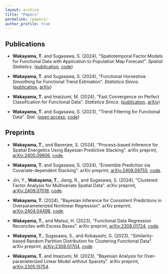 ```yaml
---
layout: archive
title: "Papers"
permalink: /papers/
author_profile: true
---
```


## Publications

- **Wakayama, T.** and Sugasawa, S. (2024), "Spatiotemporal Factor Models for Functional Data with Application to Population Map Forecast". *Spatial Statistics*. ([publication](https://www.sciencedirect.com/science/article/abs/pii/S221167532400040X), [code](https://github.com/TomWaka/Spatiotemporal-factor-models-for-functional-data))

- **Wakayama, T.** and Sugasawa, S. (2024), "Functional Horseshoe Smoothing for Functional Trend Estimation". *Statistica Sinica*. ([publication](https://www3.stat.sinica.edu.tw/sstest/J34N3/J34N315/J34N315.html), [arXiv](https://arxiv.org/abs/2204.09898))

- **Wakayama, T.** and Imaizumi, M. (2024), "Fast Convergence on Perfect Classification for Functional Data". *Statistica Sinica*. ([publication](https://www3.stat.sinica.edu.tw/sstest/j34n3/J34N324/J34N324.html), [arXiv](https://arxiv.org/abs/2104.02978))

- **Wakayama, T.** and Sugasawa, S. (2023), "Trend Filtering for Functional Data". *Stat*. ([open access](https://onlinelibrary.wiley.com/doi/full/10.1002/sta4.590), [code](https://github.com/TomWaka/Locally-Adaptive-Smoothing-for-Functional-Data))

## Preprints

- **Wakayama, T.**, and Banerjee, S. (2024), "Process-based Inference for Spatial Energetics Using Bayesian Predictive Stacking". arXiv preprint, [arXiv:2405.09906](https://arxiv.org/abs/2405.09906), [code](https://github.com/TomWaka/BayesianStackingSpatiotemporalModeling).

- **Wakayama, T.** and Sugasawa, S. (2024), "Ensemble Prediction via Covariate-dependent Stacking". arXiv preprint, [arXiv:2408.09755](https://arxiv.org/abs/2408.09755), [code](https://github.com/TomWaka/CovariateDependentStacking).

- Jin, Y., **Wakayama, T.**, Jiang, R., and Sugasawa, S. (2024), "Clustered Factor Analysis for Multivariate Spatial Data". arXiv preprint, [arXiv:2409.07018](https://arxiv.org/abs/2409.07018), [code](https://github.com/yanxiuJin/Spatially_Clustered_Factor_Analysis).

- **Wakayama, T.** (2024), "Bayesian Inference for Consistent Predictions in Overparameterized Nonlinear Regression". arXiv preprint, [arXiv:2404.04498](https://arxiv.org/abs/2404.04498), [code](https://github.com/TomWaka/BA-Overparameterized-NonLinReg).

- **Wakayama, T.**, and Matsui, H. (2023), "Functional Data Regression Reconciles with Excess Bases". arXiv preprint, [arXiv:2308.01724](https://arxiv.org/abs/2308.01724), [code](https://github.com/TomWaka/DD-FDR).

- **Wakayama, T.**, Sugasawa, S., and Kobayashi, G. (2023), "Similarity-based Random Partition Distribution for Clustering Functional Data". arXiv preprint, [arXiv:2308.01704](https://arxiv.org/abs/2308.01704), [code](https://github.com/TomWaka/Similarity-based-Generalized-Dirichlet-Process).

- **Wakayama, T.** and Imaizumi, M. (2023), "Bayesian Analysis for Over-parameterized Linear Model without Sparsity". arXiv preprint, [arXiv:2305.15754](https://arxiv.org/abs/2305.15754).